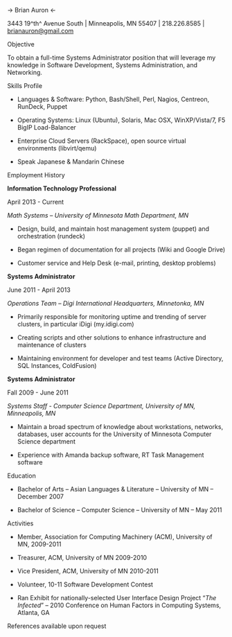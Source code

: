 -> Brian Auron <-

3443 19^th^ Avenue South | Minneapolis, MN 55407 | 218.226.8585 |
brianauron@gmail.com

Objective

To obtain a full-time Systems Administrator position that will leverage
my knowledge in Software Development, Systems Administration, and
Networking.

Skills Profile

-   Languages & Software: Python, Bash/Shell, Perl, Nagios, Centreon,
    RunDeck, Puppet

-   Operating Systems: Linux (Ubuntu), Solaris, Mac OSX, WinXP/Vista/7,
    F5 BigIP Load-Balancer

-   Enterprise Cloud Servers (RackSpace), open source virtual
    environments (libvirt/qemu)

-   Speak Japanese & Mandarin Chinese

Employment History

**Information Technology Professional**

April 2013 - Current

*Math Systems – University of Minnesota Math Department, MN*

-   Design, build, and maintain host management system (puppet) and
    orchestration (rundeck)

-   Began regimen of documentation for all projects (Wiki and Google
    Drive)

-   Customer service and Help Desk (e-mail, printing, desktop problems)

**Systems Administrator**

June 2011 - April 2013

*Operations Team – Digi International Headquarters, Minnetonka, MN*

-   Primarily responsible for monitoring uptime and trending of server
    clusters, in particular iDigi (my.idigi.com)

-   Creating scripts and other solutions to enhance infrastructure and
    maintenance of clusters

-   Maintaining environment for developer and test teams (Active
    Directory, SQL Instances, ColdFusion)

**Systems Administrator**

Fall 2009 - June 2011

*Systems Staff - Computer Science Department, University of MN,
Minneapolis, MN*

-   Maintain a broad spectrum of knowledge about workstations, networks,
    databases, user accounts for the University of Minnesota Computer
    Science department

-   Experience with Amanda backup software, RT Task Management software

Education

-   Bachelor of Arts – Asian Languages & Literature – University of MN –
    December 2007

-   Bachelor of Science – Computer Science – University of MN – May 2011

Activities

-   Member, Association for Computing Machinery (ACM), University of MN,
    2009-2011

-   Treasurer, ACM, University of MN 2009-2010

-   Vice President, ACM, University of MN 2010-2011

-   Volunteer, 10-11 Software Development Contest

-   Ran Exhibit for nationally-selected User Interface Design Project
    “*The Infected*” – 2010 Conference on Human Factors in Computing
    Systems, Atlanta, GA

References available upon request

